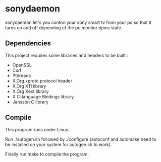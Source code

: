 # sonydaemon

sonydaemon let's you control your sony smart tv from your pc so that it turns on and off depending of the pc monitor dpms state.

Dependencies
------------

This project requires some libraries and headers to be built :

- OpenSSL
- Curl
- Pthreads
- X.Org xproto protocol header
- X.Org X11 library
- X.Org Xext library
- X C-language Bindings library
- Jansson C library

Compile
-------

This program runs under Linux.

Run ./autogen.sh followed by ./configure (autoconf and automake
need to be installed on your system for autogen.sh to work). 

Finally run make to compile the program.
 

